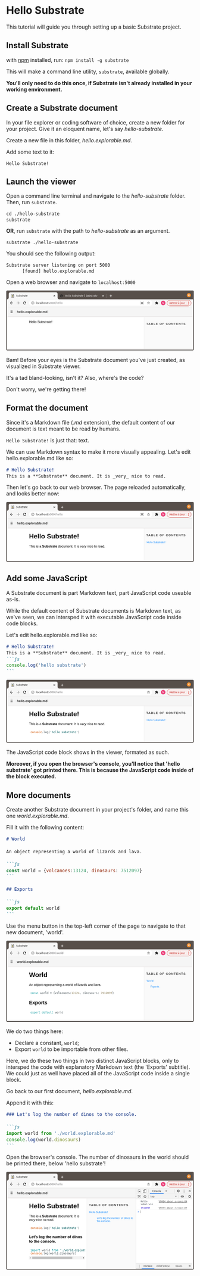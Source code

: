 # Hello Substrate

This tutorial will guide you through setting up a basic Substrate project.

## Install Substrate

with [npm](https://www.npmjs.com/get-npm) installed, run: `npm install -g substrate`

This will make a command line utility, `substrate`, available globally.

**You'll only need to do this once, if Substrate isn't already installed in your working environment.**


## Create a Substrate document

In your file explorer or coding software of choice, create a new folder for your project. Give it an eloquent name, let's say _hello-substrate_.

Create a new file in this folder, _hello.explorable.md_.

Add some text to it:
```
Hello Substrate!
```

## Launch the viewer

Open a command line terminal and navigate to the _hello-substrate_ folder. Then, run `substrate`.

```
cd ./hello-substrate
substrate
```

**OR**, run `substrate` with the path to _hello-substrate_ as an argument.

```
substrate ./hello-substrate
```

You should see the following output:

```
Substrate server listening on port 5000
      [found] hello.explorable.md
```

Open a web browser and navigate to `localhost:5000`

![An image](./hello-1.png)

Bam! Before your eyes is the Substrate document you've just created, as visualized in Substrate viewer.

It's a tad bland-looking, isn't it? Also, where's the code?

Don't worry, we're getting there!


## Format the document

Since it's a Markdown file (_.md_ extension), the default content of our document is text meant to be read by humans.

`Hello Substrate!` is just that: text.

We can use Markdown syntax to make it more visually appealing. Let's edit hello.explorable.md like so:

```markdown
# Hello Substrate!
This is a **Substrate** document. It is _very_ nice to read.
```

Then let's go back to our web browser. The page reloaded automatically, and looks better now:

![An image](./hello-2.png)

## Add some JavaScript

A Substrate document is part Markdown text, part JavaScript code useable as-is.

While the default content of Substrate documents is Markdown text, as we've seen, we can intersped it with executable JavaScript code inside code blocks.

Let's edit hello.explorable.md like so:
~~~md
# Hello Substrate!
This is a **Substrate** document. It is _very_ nice to read.
```js
console.log('hello substrate')
```
~~~

![An image](./hello-3.png)

The JavaScript code block shows in the viewer, formated as such.

**Moreover, if you open the browser's console, you'll notice that 'hello substrate' got printed there. This is because the JavaScript code inside of the block executed.**

## More documents

Create another Substrate document in your project's folder, and name this one _world.explorable.md_.

Fill it with the following content:

~~~md
# World

An object representing a world of lizards and lava.

```js
const world = {volcanoes:13124, dinosaurs: 7512097}
```

## Exports

```js
export default world
```
~~~

Use the menu button in the top-left corner of the page to navigate to that new document, 'world'.

![An image](./hello-4.png)

We do two things here:
- Declare a constant, `world`;
- Export `world` to be importable from other files.

Here, we do these two things in two distinct JavaScript blocks, only to intersped the code with explanatory Markdown text (the 'Exports' subtitle). We could just as well have placed all of the JavaScript code inside a single block.

Go back to our first document, _hello.explorable.md_.

Append it with this:

~~~md
### Let's log the number of dinos to the console.

```js
import world from './world.explorable.md'
console.log(world.dinosaurs)
```
~~~

Open the browser's console. The number of dinosaurs in the world should be printed there, below 'hello substrate'!

![An image](./hello-6.png)